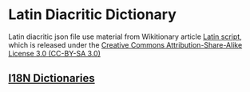 # Latin Diacritic Dictionary
Latin diacritic json file use material from Wikitionary article [Latin script](https://en.wiktionary.org/wiki/Appendix:Latin_script),
which is released under the [Creative Commons Attribution-Share-Alike License 3.0 (CC-BY-SA 3.0)](https://creativecommons.org/licenses/by-sa/3.0/)

## [I18N Dictionaries](i18n/README.MD)
